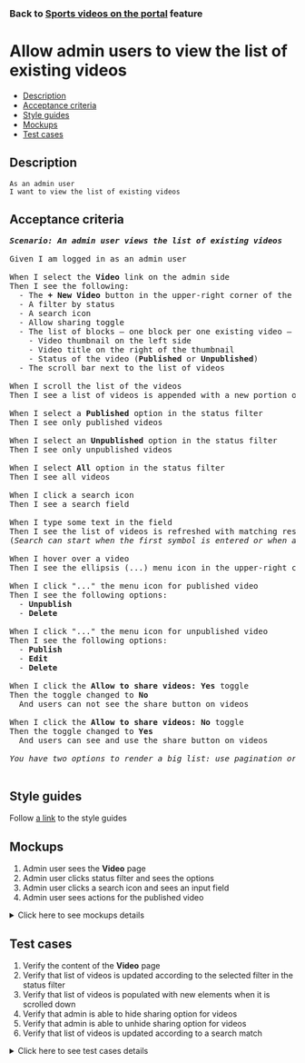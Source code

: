 ### Back to [Sports videos on the portal](../../README.md) feature

# Allow admin users to view the list of existing videos

- [Description](#description)
- [Acceptance criteria](#acceptance-criteria)
- [Style guides](#style-guides)
- [Mockups](#mockups)
- [Test cases](#test-cases)

## Description

    As an admin user
    I want to view the list of existing videos

## Acceptance criteria

<pre>
<b><i>Scenario: An admin user views the list of existing videos</i></b>

Given I am logged in as an admin user

When I select the <b>Video</b> link on the admin side
Then I see the following:
  - The <b>+ New Video</b> button in the upper-right corner of the page
  - A filter by status
  - A search icon
  - Allow sharing toggle
  - The list of blocks – one block per one existing video – where each block has:
    - Video thumbnail on the left side
    - Video title on the right of the thumbnail
    - Status of the video (<b>Published</b> or <b>Unpublished</b>)
  - The scroll bar next to the list of videos

When I scroll the list of the videos
Then I see a list of videos is appended with a new portion of videos

When I select a <b>Published</b> option in the status filter
Then I see only published videos

When I select an <b>Unpublished</b> option in the status filter
Then I see only unpublished videos

When I select <b>All</b> option in the status filter
Then I see all videos

When I click a search icon
Then I see a search field

When I type some text in the field
Then I see the list of videos is refreshed with matching results
(<i>Search can start when the first symbol is entered or when at least 3 symbols are entered</i>)

When I hover over a video
Then I see the ellipsis (...) menu icon in the upper-right corner

When I click "..." the menu icon for published video
Then I see the following options:
  - <b>Unpublish</b>
  - <b>Delete</b>

When I click "..." the menu icon for unpublished video
Then I see the following options:
  - <b>Publish</b>
  - <b>Edit</b>
  - <b>Delete</b>

When I click the <b>Allow to share videos: Yes</b> toggle
Then the toggle changed to <b>No</b>
  And users can not see the share button on videos

When I click the <b>Allow to share videos: No</b> toggle
Then the toggle changed to <b>Yes</b>
  And users can see and use the share button on videos

<i>You have two options to render a big list: use pagination or infinite scroll</i>

</pre>

## Style guides

Follow [a link](https://www.figma.com/proto/0zkkf5WC77OSpvyD6YXpFE/Style-guides?page-id=0%3A1&node-id=19%3A5368&viewport=266%2C48%2C0.54&scaling=min-zoom&starting-point-node-id=19%3A5368) to the style guides

## Mockups

1. Admin user sees the <b>Video</b> page
2. Admin user clicks status filter and sees the options
3. Admin user clicks a search icon and sees an input field
4. Admin user sees actions for the published video

<details>
  <summary>Click here to see mockups details</summary>

**1. Admin user sees the Video page:**

![Admin user sees the Video page](/sports_hub_portal/desktop_application_features/video_page/images/video_index_page.png)

**2. Admin user clicks status filter and sees the options:**

![Admin user clicks status filter and sees the options](/sports_hub_portal/desktop_application_features/video_page/images/status_filter_options.png)

**3. Admin user clicks a search icon and sees an input field:**

![Admin user clicks a search icon and sees an input field](/sports_hub_portal/desktop_application_features/video_page/images/search_field.png)

**4. Admin user sees actions for the published video:**

![Admin user sees actions for the published video](/sports_hub_portal/desktop_application_features/video_page/images/video_actions.png)

</details>

## Test cases

1. Verify the content of the <b>Video</b> page
2. Verify that list of videos is updated according to the selected filter in the status filter
3. Verify that list of videos is populated with new elements when it is scrolled down
4. Verify that admin is able to hide sharing option for videos
5. Verify that admin is able to unhide sharing option for videos
6. Verify that list of videos is updated according to a search match

<details>
  <summary>Click here to see test cases details</summary>

### **#1. Verify the content of the Video page**

|Preconditions|Steps|Expected result
--------------|-----|----------
|- Log in with admin account</br>- Go to the <b>Video</b> page|1) Examine the <b>Video</b> page|1) There are blocks of videos where each block has:</br>- Video thumbnail on the left side</br>- Video title on the right from the thumbnail</br>- Status of the video (<b>Published/Unpublished</b>)|

### **#2. Verify that list of videos is updated according to the selected filter in the status filter**

|Preconditions|Steps|Expected result
--------------|-----|----------
|- Log in with admin account</br>- Go to the <b>Video</b> page|1) In the status filter, select the <b>Published</b> option</br>2) Check if the list with videos is updated</br>3) In the status filter, select the <b>Unpublished</b> option</br>4) Check if the list with videos is updated</br>5) In the status filter, select the <b>All</b> option</br>6) Check if the list with videos is updated|2) Only published videos are shown</br>4) Only unpublished videos are shown</br>6) All videos are shown|

### **#3. Verify that list of videos is populated with new elements when it is scrolled down**

|Preconditions|Steps|Expected result
--------------|-----|----------
|- Log in with admin account</br>- Go to the <b>Video</b> page</br>- There are a lot of videos to load|1) Move through the list of videos</br>2) Check if the videos list is loaded|2) When an admin moves through the list of videos, the videos are loaded|

### **#4. Verify that admin is able to hide sharing option for videos**

|Preconditions|Steps|Expected result
--------------|-----|----------
|- Log in with admin account</br>- Go to the <b>Video</b> page|1) <b>Allow to share videos: Yes</b> toggle|1) The toggle changed to <b>No</b>. The <b>Share</b> button is not shown for videos when users browse them|

### **#5. Verify that admin is able to unhide sharing option for videos**

|Preconditions|Steps|Expected result
--------------|-----|----------
|- Log in with admin account</br>- Go to the <b>Video</b> page</br>- The share option is hidden|1) <b>Allow to share videos: No</b> toggle|1) The toggle changed to <b>Yes</b>. The <b>Share</b> button is shown for videos when users browse them|

### **#6. Verify that list of videos is updated according to a search match**

|Preconditions|Steps|Expected result
--------------|-----|----------
|- Log in with admin account</br>- Go to the <b>Video</b> page|1) Click a search icon</br>2) Type some text to the field|1) An input field appears</br>2) The list of videos is updated with match|

</details>
